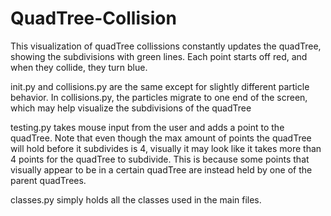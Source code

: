 # QuadTree-Collision

This visualization of quadTree collissions constantly updates the quadTree, showing the subdivisions with green lines. Each point starts off red, and when they collide, they turn blue.

init.py and collisions.py are the same except for slightly different particle behavior. In collisions.py, the particles migrate to one end of the screen, which may help visualize the subdivisions of the quadTree

testing.py takes mouse input from the user and adds a point to the quadTree. Note that even though the max amount of points the quadTree will hold before it subdivides is 4, visually it may look like it takes more than 4 points for the quadTree to subdivide. This is because some points that visually appear to be in a certain quadTree are instead held by one of the parent quadTrees.

classes.py simply holds all the classes used in the main files.
